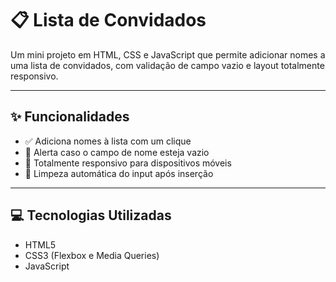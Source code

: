 # 📋 Lista de Convidados

Um mini projeto em HTML, CSS e JavaScript que permite adicionar nomes a uma lista de convidados, com validação de campo vazio e layout totalmente responsivo.

---

## ✨ Funcionalidades

- ✅ Adiciona nomes à lista com um clique
- 🚫 Alerta caso o campo de nome esteja vazio
- 📱 Totalmente responsivo para dispositivos móveis
- 🧹 Limpeza automática do input após inserção

---

## 💻 Tecnologias Utilizadas

- HTML5
- CSS3 (Flexbox e Media Queries)
- JavaScript
